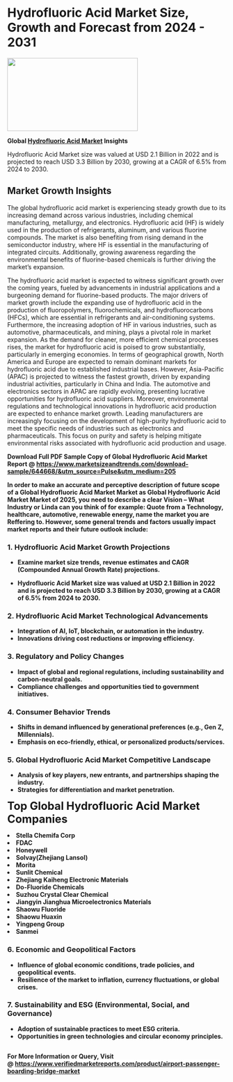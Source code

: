 <H1>Hydrofluoric Acid Market Size, Growth and Forecast from 2024 - 2031</H1><img class="aligncenter size-medium wp-image-584254" src="https://thirdeyenews.in/wp-content/uploads/2024/09/Global-Market-Research-300x168.jpeg" alt="" width="300" height="168" /><p><strong>Global&nbsp;<a href="https://www.marketsizeandtrends.com/download-sample/644668/&amp;utm_source=Pulse&amp;utm_medium=205">Hydrofluoric Acid Market</a> Insights</strong></p><p>Hydrofluoric Acid Market size was valued at USD 2.1 Billion in 2022 and is projected to reach USD 3.3 Billion by 2030, growing at a CAGR of 6.5% from 2024 to 2030.</p><p><h2>Market Growth Insights</h2> <p>The global hydrofluoric acid market is experiencing steady growth due to its increasing demand across various industries, including chemical manufacturing, metallurgy, and electronics. Hydrofluoric acid (HF) is widely used in the production of refrigerants, aluminum, and various fluorine compounds. The market is also benefiting from rising demand in the semiconductor industry, where HF is essential in the manufacturing of integrated circuits. Additionally, growing awareness regarding the environmental benefits of fluorine-based chemicals is further driving the market’s expansion.</p> <p><strong></strong></p> <p>The hydrofluoric acid market is expected to witness significant growth over the coming years, fueled by advancements in industrial applications and a burgeoning demand for fluorine-based products. The major drivers of market growth include the expanding use of hydrofluoric acid in the production of fluoropolymers, fluorochemicals, and hydrofluorocarbons (HFCs), which are essential in refrigerants and air-conditioning systems. Furthermore, the increasing adoption of HF in various industries, such as automotive, pharmaceuticals, and mining, plays a pivotal role in market expansion. As the demand for cleaner, more efficient chemical processes rises, the market for hydrofluoric acid is poised to grow substantially, particularly in emerging economies. In terms of geographical growth, North America and Europe are expected to remain dominant markets for hydrofluoric acid due to established industrial bases. However, Asia-Pacific (APAC) is projected to witness the fastest growth, driven by expanding industrial activities, particularly in China and India. The automotive and electronics sectors in APAC are rapidly evolving, presenting lucrative opportunities for hydrofluoric acid suppliers. Moreover, environmental regulations and technological innovations in hydrofluoric acid production are expected to enhance market growth. Leading manufacturers are increasingly focusing on the development of high-purity hydrofluoric acid to meet the specific needs of industries such as electronics and pharmaceuticals. This focus on purity and safety is helping mitigate environmental risks associated with hydrofluoric acid production and usage. <p><strong></p><p><span class=""><strong>Download Full PDF Sample Copy of Global Hydrofluoric Acid Market Report</strong> @ <a href="https://www.marketsizeandtrends.com/download-sample/644668/&amp;utm_source=Pulse&amp;utm_medium=205" target="_blank">https://www.marketsizeandtrends.com/download-sample/644668/&amp;utm_source=Pulse&amp;utm_medium=205</a></span></p><p>In order to make an accurate and perceptive description of future scope of a Global&nbsp;Hydrofluoric Acid Market Market as Global&nbsp;Hydrofluoric Acid Market Market of 2025, you need to describe a clear Vision &ndash; What Industry or Linda can you think of for example: Quote from a Technology, healthcare, automotive, renewable energy, name the market you are Reffering to. However, some general trends and factors usually impact market reports and their future outlook include:</p><h3>1.&nbsp;<strong>Hydrofluoric Acid Market Growth Projections</strong></h3><ul><li>Examine market size trends, revenue estimates and CAGR (Compounded Annual Growth Rate) projections.</li><li><p>Hydrofluoric Acid Market size was valued at USD 2.1 Billion in 2022 and is projected to reach USD 3.3 Billion by 2030, growing at a CAGR of 6.5% from 2024 to 2030.</p></li></ul><h3>2.&nbsp;<strong>Hydrofluoric Acid Market Technological Advancements</strong></h3><ul><li>Integration of AI, IoT, blockchain, or automation in the industry.</li><li>Innovations driving cost reductions or improving efficiency.</li></ul><h3>3.&nbsp;<strong>Regulatory and Policy Changes</strong></h3><ul><li>Impact of global and regional regulations, including sustainability and carbon-neutral goals.</li><li>Compliance challenges and opportunities tied to government initiatives.</li></ul><h3>4.&nbsp;<strong>Consumer Behavior Trends</strong></h3><ul><li>Shifts in demand influenced by generational preferences (e.g., Gen Z, Millennials).</li><li>Emphasis on eco-friendly, ethical, or personalized products/services.</li></ul><h3>5.&nbsp;<strong>Global Hydrofluoric Acid Market Competitive Landscape</strong></h3><ul><li>Analysis of key players, new entrants, and partnerships shaping the industry.</li><li>Strategies for differentiation and market penetration.</li></ul><p data-pm-slice="1 1 []"><span style="color: inherit; font-family: inherit; font-size: 25px;">Top Global Hydrofluoric Acid Market Companies</span></p><div class="" data-test-id=""><p><li>Stella Chemifa Corp</li><li> FDAC</li><li> Honeywell</li><li> Solvay(Zhejiang Lansol)</li><li> Morita</li><li> Sunlit Chemical</li><li> Zhejiang Kaiheng Electronic Materials</li><li> Do-Fluoride Chemicals</li><li> Suzhou Crystal Clear Chemical</li><li> Jiangyin Jianghua Microelectronics Materials</li><li> Shaowu Fluoride</li><li> Shaowu Huaxin</li><li> Yingpeng Group</li><li> Sanmei</li></p></div><h3>6.&nbsp;<strong>Economic and Geopolitical Factors</strong></h3><ul><li>Influence of global economic conditions, trade policies, and geopolitical events.</li><li>Resilience of the market to inflation, currency fluctuations, or global crises.</li></ul><h3>7.&nbsp;<strong>Sustainability and ESG (Environmental, Social, and Governance)</strong></h3><ul><li>Adoption of sustainable practices to meet ESG criteria.</li><li>Opportunities in green technologies and circular economy principles.</li></ul><h2><strong style="font-size: 14px;">For More Information or Query, Visit @&nbsp;</strong><a style="background-color: #ffffff; font-size: 14px;" href="https://www.marketsizeandtrends.com/report/hydrofluoric-acid-market/" target="_blank">https://www.verifiedmarketreports.com/product/airport-passenger-boarding-bridge-market</a></h2>

